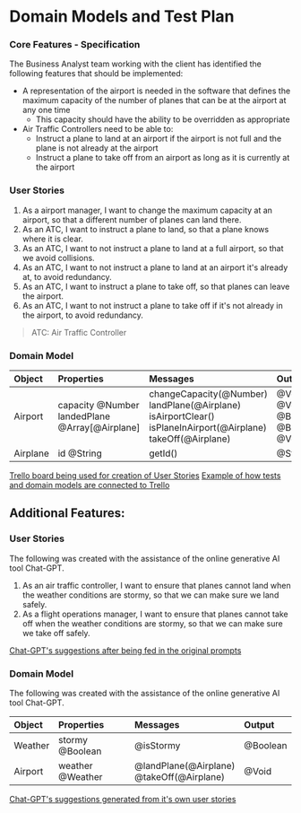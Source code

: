 # Domain Models and Test Plan

### Core Features - Specification

The Business Analyst team working with the client has identified the following features that should be implemented:

- A representation of the airport is needed in the software that defines the maximum capacity of the number of planes that can be at the airport at any one time
  - This capacity should have the ability to be overridden as appropriate
- Air Traffic Controllers need to be able to:
  - Instruct a plane to land at an airport if the airport is not full and the plane is not already at the airport
  - Instruct a plane to take off from an airport as long as it is currently at the airport

### User Stories

1. As a airport manager, I want to change the maximum capacity at an airport, so that a different number of planes can land there.
2. As an ATC, I want to instruct a plane to land, so that a plane knows where it is clear.
3. As an ATC, I want to not instruct a plane to land at a full airport, so that we avoid collisions.
4. As an ATC, I want to not instruct a plane to land at an airport it's already at, to avoid redundancy.
5. As an ATC, I want to instruct a plane to take off, so that planes can leave the airport.
6. As an ATC, I want to not instruct a plane to take off if it's not already in the airport, to avoid redundancy.

> ATC: Air Traffic Controller

### Domain Model

| Object   | Properties                                        | Messages | Output |
| :------- | :---------                                        | :------- | :----- |
| Airport  | capacity @Number<br>landedPlane @Array[@Airplane] | changeCapacity(@Number)<br>landPlane(@Airplane)<br>isAirportClear()<br>isPlaneInAirport(@Airplane)<br>takeOff(@Airplane) | @Void<br>@Void<br>@Boolean<br>@Boolean<br>@Void  |
| Airplane | id @String                                        | getId()  | @String |

[Trello board being used for creation of User Stories](images/trelloboard-1.png) [Example of how tests and domain models are connected to Trello](images/trelloboard-2.png)

## Additional Features:

### User Stories

The following was created with the assistance of the online generative AI tool Chat-GPT.

1. As an air traffic controller, I want to ensure that planes cannot land when the weather conditions are stormy, so that we can make sure we land safely.
2. As a flight operations manager, I want to ensure that planes cannot take off when the weather conditions are stormy, so that we can make sure we take off safely.

[Chat-GPT's suggestions after being fed in the original prompts](images/ChatGPT-1.png)

### Domain Model

The following was created with the assistance of the online generative AI tool Chat-GPT.

| Object   | Properties | Messages | Output |
| :------- | :--------- | :------- | :----- |
| Weather  | stormy @Boolean  | @isStormy | @Boolean |
| Airport  | weather @Weather | @landPlane(@Airplane)<br>@takeOff(@Airplane) | @Void |

[Chat-GPT's suggestions generated from it's own user stories](images/chatgpt-2.png)